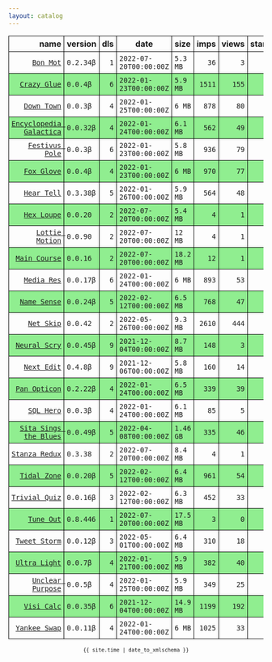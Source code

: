 ```yaml
---
layout: catalog
---
```


<style>
table {
    border-collapse: collapse;
}

td, th {
    border: 1px solid black;
    white-space: nowrap;
}

th, td {
    padding: 5px;
}

tr:nth-child(even) {
    background-color: Lightgreen;
}
</style>

| name | version | dls | date | size | imps | views | stars | issues | category |
| ---: | :------ | --: | ---- | :--- | ---: | ----: | -----:| -----: | :------- |
| [``Bon Mot``](https://Bon-Mot.github.io/App/) | ``0.2.34β`` | `1` | `2022-07-20T00:00:00Z` | `5.3 MB` | `36` | `3` | `1` | `0` |  |
| [``Crazy Glue``](https://Crazy-Glue.github.io/App/) | ``0.0.4β`` | `6` | `2022-01-23T00:00:00Z` | `5.9 MB` | `1511` | `155` | `0` | `0` |  |
| [``Down Town``](https://Down-Town.github.io/App/) | ``0.0.3β`` | `4` | `2022-01-25T00:00:00Z` | `6 MB` | `878` | `80` | `0` | `0` |  |
| [``Encyclopedia Galactica``](https://Encyclopedia-Galactica.github.io/App/) | ``0.0.32β`` | `4` | `2022-01-24T00:00:00Z` | `6.1 MB` | `562` | `49` | `0` | `0` |  |
| [``Festivus Pole``](https://Festivus-Pole.github.io/App/) | ``0.0.3β`` | `6` | `2022-01-23T00:00:00Z` | `5.8 MB` | `936` | `79` | `0` | `0` |  |
| [``Fox Glove``](https://Fox-Glove.github.io/App/) | ``0.0.4β`` | `4` | `2022-01-23T00:00:00Z` | `6 MB` | `970` | `77` | `0` | `0` |  |
| [``Hear Tell``](https://Hear-Tell.github.io/App/) | ``0.3.38β`` | `5` | `2022-01-26T00:00:00Z` | `5.9 MB` | `564` | `48` | `0` | `0` |  |
| [``Hex Loupe``](https://Hex-Loupe.github.io/App/) | ``0.0.20`` | `2` | `2022-07-20T00:00:00Z` | `5.4 MB` | `4` | `1` | `0` | `0` |  |
| [``Lottie Motion``](https://Lottie-Motion.github.io/App/) | ``0.0.90`` | `2` | `2022-07-20T00:00:00Z` | `12 MB` | `4` | `1` | `0` | `0` |  |
| [``Main Course``](https://Main-Course.github.io/App/) | ``0.0.16`` | `2` | `2022-07-20T00:00:00Z` | `18.2 MB` | `12` | `1` | `0` | `0` |  |
| [``Media Res``](https://Media-Res.github.io/App/) | ``0.0.17β`` | `6` | `2022-01-24T00:00:00Z` | `6 MB` | `893` | `53` | `0` | `0` |  |
| [``Name Sense``](https://Name-Sense.github.io/App/) | ``0.0.24β`` | `5` | `2022-02-12T00:00:00Z` | `6.5 MB` | `768` | `47` | `0` | `0` |  |
| [``Net Skip``](https://Net-Skip.github.io/App/) | ``0.0.42`` | `2` | `2022-05-26T00:00:00Z` | `9.3 MB` | `2610` | `444` | `0` | `0` |  |
| [``Neural Scry``](https://Neural-Scry.github.io/App/) | ``0.0.45β`` | `9` | `2021-12-04T00:00:00Z` | `8.7 MB` | `148` | `3` | `0` | `0` |  |
| [``Next Edit``](https://Next-Edit.github.io/App/) | ``0.4.8β`` | `9` | `2021-12-06T00:00:00Z` | `5.8 MB` | `160` | `14` | `0` | `0` |  |
| [``Pan Opticon``](https://Pan-Opticon.github.io/App/) | ``0.2.22β`` | `4` | `2022-01-24T00:00:00Z` | `6.5 MB` | `339` | `39` | `0` | `0` |  |
| [``SQL Hero``](https://SQL-Hero.github.io/App/) | ``0.0.3β`` | `4` | `2022-01-24T00:00:00Z` | `6.1 MB` | `85` | `5` | `0` | `0` |  |
| [``Sita Sings the Blues``](https://Sita-Sings-the-Blues.github.io/App/) | ``0.0.49β`` | `5` | `2022-04-08T00:00:00Z` | `1.46 GB` | `335` | `46` | `0` | `0` |  |
| [``Stanza Redux``](https://Stanza-Redux.github.io/App/) | ``0.3.38`` | `2` | `2022-07-20T00:00:00Z` | `8.4 MB` | `4` | `1` | `1` | `0` |  |
| [``Tidal Zone``](https://Tidal-Zone.github.io/App/) | ``0.0.20β`` | `5` | `2022-02-12T00:00:00Z` | `6.4 MB` | `961` | `54` | `0` | `0` |  |
| [``Trivial Quiz``](https://Trivial-Quiz.github.io/App/) | ``0.0.16β`` | `3` | `2022-02-12T00:00:00Z` | `6.3 MB` | `452` | `33` | `0` | `0` |  |
| [``Tune Out``](https://Tune-Out.github.io/App/) | ``0.8.446`` | `1` | `2022-07-20T00:00:00Z` | `17.5 MB` | `3` | `0` | `1` | `0` |  |
| [``Tweet Storm``](https://Tweet-Storm.github.io/App/) | ``0.0.12β`` | `3` | `2022-05-01T00:00:00Z` | `6.4 MB` | `310` | `18` | `0` | `0` |  |
| [``Ultra Light``](https://Ultra-Light.github.io/App/) | ``0.0.7β`` | `4` | `2022-01-21T00:00:00Z` | `5.9 MB` | `382` | `40` | `0` | `0` |  |
| [``Unclear Purpose``](https://Unclear-Purpose.github.io/App/) | ``0.0.5β`` | `4` | `2022-01-25T00:00:00Z` | `5.9 MB` | `349` | `25` | `0` | `0` |  |
| [``Visi Calc``](https://Visi-Calc.github.io/App/) | ``0.0.35β`` | `6` | `2021-12-04T00:00:00Z` | `14.9 MB` | `1199` | `192` | `0` | `0` |  |
| [``Yankee Swap``](https://Yankee-Swap.github.io/App/) | ``0.0.11β`` | `4` | `2022-01-24T00:00:00Z` | `6 MB` | `1025` | `33` | `0` | `0` |  |

<center><small><code>{{ site.time | date_to_xmlschema }}</code></small></center>

